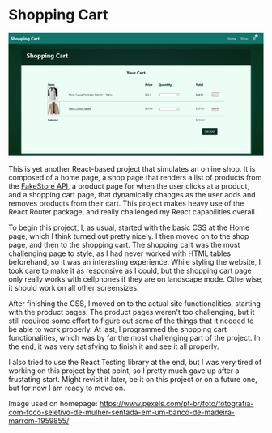 # Shopping Cart

![Alt text](./src/assets/images/Screenshot.png)

This is yet another React-based project that simulates an online shop. It is composed of a home page, a shop page that renders a list of products from the [FakeStore API](https://fakestoreapi.com/), a product page for when the user clicks at a product, and a shopping cart page, that dynamically changes as the user adds and removes products from their cart. This project makes heavy use of the React Router package, and really challenged my React capabilities overall.

To begin this project, I, as usual, started with the basic CSS at the Home page, which I think turned out pretty nicely. I then moved on to the shop page, and then to the shopping cart. The shopping cart was the most challenging page to style, as I had never worked with HTML tables beforehand, so it was an interesting experience. While styling the website, I took care to make it as responsive as I could, but the shopping cart page only really works with cellphones if they are on landscape mode. Otherwise, it should work on all other screensizes.

After finishing the CSS, I moved on to the actual site functionalities, starting with the product pages. The product pages weren't too challenging, but it still required some effort to figure out some of the things that it needed to be able to work properly. At last, I programmed the shopping cart functionalities, which was by far the most challenging part of the project. In the end, it was very satisfying to finish it and see it all properly.

I also tried to use the React Testing library at the end, but I was very tired of working on this project by that point, so I pretty much gave up after a frustating start. Might revisit it later, be it on this project or on a future one, but for now I am ready to move on.

Image used on homepage: https://www.pexels.com/pt-br/foto/fotografia-com-foco-seletivo-de-mulher-sentada-em-um-banco-de-madeira-marrom-1959855/